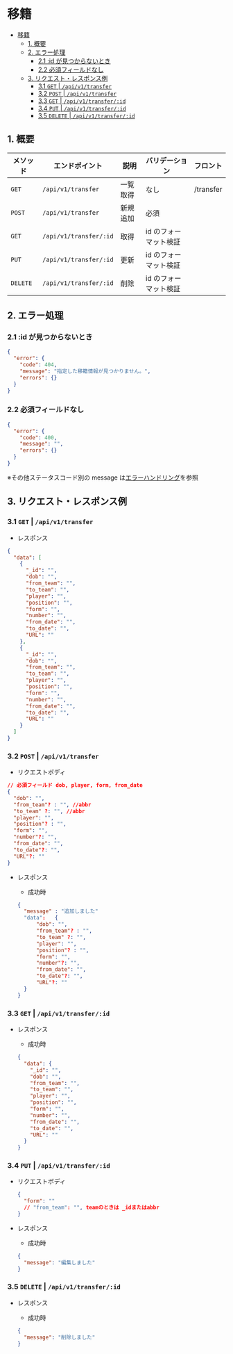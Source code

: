 # 移籍

- [移籍](#移籍)
  - [1. 概要](#1-概要)
  - [2. エラー処理](#2-エラー処理)
    - [2.1 :id が見つからないとき](#21-id-が見つからないとき)
    - [2.2 必須フィールドなし](#22-必須フィールドなし)
  - [3. リクエスト・レスポンス例](#3-リクエストレスポンス例)
    - [3.1 `GET` | `/api/v1/transfer`](#31-get--apiv1transfer)
    - [3.2 `POST` | `/api/v1/transfer`](#32-post--apiv1transfer)
    - [3.3 `GET` | `/api/v1/transfer/:id`](#33-get--apiv1transferid)
    - [3.4 `PUT` | `/api/v1/transfer/:id`](#34-put--apiv1transferid)
    - [3.5 `DELETE` | `/api/v1/transfer/:id`](#35-delete--apiv1transferid)

## 1. 概要

| メソッド | エンドポイント         | 説明     | バリデーション        | フロント  |
| -------- | ---------------------- | -------- | --------------------- | --------- |
| `GET`    | `/api/v1/transfer`     | 一覧取得 | なし                  | /transfer |
| `POST`   | `/api/v1/transfer`     | 新規追加 | 必須                  |
| `GET`    | `/api/v1/transfer/:id` | 取得     | id のフォーマット検証 |
| `PUT`    | `/api/v1/transfer/:id` | 更新     | id のフォーマット検証 |
| `DELETE` | `/api/v1/transfer/:id` | 削除     | id のフォーマット検証 |

## 2. エラー処理

### 2.1 :id が見つからないとき

```json
{
  "error": {
    "code": 404,
    "message": "指定した移籍情報が見つかりません。",
    "errors": {}
  }
}
```

### 2.2 必須フィールドなし

```json
{
  "error": {
    "code": 400,
    "message": "",
    "errors": {}
  }
}
```

※その他ステータスコード別の message は[エラーハンドリング](../error-handling.md)を参照

## 3. リクエスト・レスポンス例

### 3.1 `GET` | `/api/v1/transfer`

- レスポンス

```json
{
  "data": [
    {
      "_id": "",
      "dob": "",
      "from_team": "",
      "to_team": "",
      "player": "",
      "position": "",
      "form": "",
      "number": "",
      "from_date": "",
      "to_date": "",
      "URL": ""
    },
    {
      "_id": "",
      "dob": "",
      "from_team": "",
      "to_team": "",
      "player": "",
      "position": "",
      "form": "",
      "number": "",
      "from_date": "",
      "to_date": "",
      "URL": ""
    }
  ]
}
```

### 3.2 `POST` | `/api/v1/transfer`

- リクエストボディ

```json
// 必須フィールド dob, player, form, from_date
{
  "dob": "",
  "from_team"? : "", //abbr
  "to_team" ?: "", //abbr
  "player": "",
  "position"? : "",
  "form": "",
  "number"?: "",
  "from_date": "",
  "to_date"?: "",
  "URL"?: ""
}

```

- レスポンス

  - 成功時

  ```json
  {
    "message" : "追加しました"
    "data":   {
        "dob": "",
        "from_team"? : "",
        "to_team" ?: "",
        "player": "",
        "position"? : "",
        "form": "",
        "number"?: "",
        "from_date": "",
        "to_date"?: "",
        "URL"?: ""
    }
  }

  ```

### 3.3 `GET` | `/api/v1/transfer/:id`

- レスポンス

  - 成功時

  ```json
  {
    "data": {
      "_id": "",
      "dob": "",
      "from_team": "",
      "to_team": "",
      "player": "",
      "position": "",
      "form": "",
      "number": "",
      "from_date": "",
      "to_date": "",
      "URL": ""
    }
  }
  ```

### 3.4 `PUT` | `/api/v1/transfer/:id`

- リクエストボディ

  ```json
  {
    "form": ""
    // "from_team": "", teamのときは _idまたはabbr
  }
  ```

- レスポンス

  - 成功時

  ```json
  {
    "message": "編集しました"
  }
  ```

### 3.5 `DELETE` | `/api/v1/transfer/:id`

- レスポンス

  - 成功時

  ```json
  {
    "message": "削除しました"
  }
  ```
